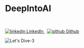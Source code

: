 <h1>DeepIntoAI</h1>

<br>

<p>
  <a href="https://www.linkedin.com/in/zoya-jamadar-56888b202/" rel="nofollow noreferrer">
    <img src="https://i.stack.imgur.com/gVE0j.png" alt="linkedin"> LinkedIn
  </a> &nbsp; 
  <a href="https://github.com/gigDevelopment10" rel="nofollow noreferrer">
    <img src="https://i.stack.imgur.com/tskMh.png" alt="github"> Github
  </a>
</p>

![Let's Dive-3](https://user-images.githubusercontent.com/84071291/218298063-cdea75c0-36f2-4da8-a1d6-531b9f61b701.png)
